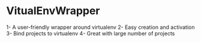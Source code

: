 # VitualEnvWrapper

1-  A user-friendly wrapper around virtualenv
2-  Easy creation and activation
3-  Bind projects to virtualenv
4-  Great with large number of projects
